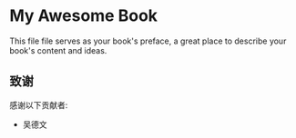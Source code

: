 My Awesome Book
=======

This file file serves as your book's preface, a great place to describe your book's content and ideas.


## 致谢
感谢以下贡献者:
* 吴德文
